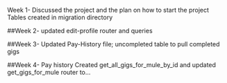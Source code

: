 Week 1-
 Discussed the project and the plan on how to start the project
Tables created in migration directory

##Week 2-
updated edit-profile router and queries

##Week 3-
Updated Pay-History file; uncompleted table to pull completed gigs

##Week 4-
Pay history
Created get_all_gigs_for_mule_by_id and updated get_gigs_for_mule router to...
